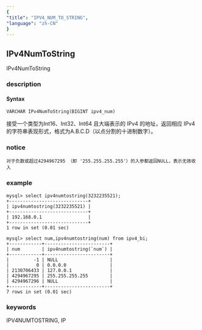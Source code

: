 ```yaml
---
{
"title": "IPV4_NUM_TO_STRING",
"language": "zh-CN"
}
---
```


<!-- 
Licensed to the Apache Software Foundation (ASF) under one
or more contributor license agreements.  See the NOTICE file
distributed with this work for additional information
regarding copyright ownership.  The ASF licenses this file
to you under the Apache License, Version 2.0 (the
"License"); you may not use this file except in compliance
with the License.  You may obtain a copy of the License at
  http://www.apache.org/licenses/LICENSE-2.0
Unless required by applicable law or agreed to in writing,
software distributed under the License is distributed on an
"AS IS" BASIS, WITHOUT WARRANTIES OR CONDITIONS OF ANY
KIND, either express or implied.  See the License for the
specific language governing permissions and limitations
under the License.
-->

## IPv4NumToString

<version since="dev">

IPv4NumToString

</version>

### description

#### Syntax

`VARCHAR IPv4NumToString(BIGINT ipv4_num)`

接受一个类型为Int16、Int32、Int64 且大端表示的 IPv4 的地址，返回相应 IPv4 的字符串表现形式，格式为A.B.C.D（以点分割的十进制数字）。

### notice

`对于负数或超过4294967295 （即 '255.255.255.255'）的入参都返回NULL，表示无效收入`

### example

```
mysql> select ipv4numtostring(3232235521);
+-----------------------------+
| ipv4numtostring(3232235521) |
+-----------------------------+
| 192.168.0.1                 |
+-----------------------------+
1 row in set (0.01 sec)

mysql> select num,ipv4numtostring(num) from ipv4_bi;
+------------+------------------------+
| num        | ipv4numtostring(`num`) |
+------------+------------------------+
|         -1 | NULL                   |
|          0 | 0.0.0.0                |
| 2130706433 | 127.0.0.1              |
| 4294967295 | 255.255.255.255        |
| 4294967296 | NULL                   |
+------------+------------------------+
7 rows in set (0.01 sec)
```

### keywords

IPV4NUMTOSTRING, IP